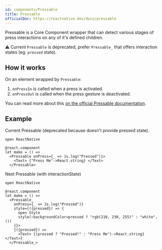 ```yaml
---
id: components/Pressable
title: Pressable
officialDoc: https://reactnative.dev/docs/pressable
---
```


Pressable is a Core Component wrapper that can detect various stages of press interactions on any of it's defined children.

⚠️ Current `Pressable` is deprecated, prefer `Pressable_` that offers interaction states (eg: `pressed` state).

## How it works

On an element wrapped by `Pressable`:

1. `onPressIn` is called when a press is activated.
2. `onPressOut` is called when the press gesture is deactivated.

You can read more about this [on the official Pressable documentation](https://reactnative.dev/docs/pressable).

## Example

Current Pressable (deprecated because doesn't provide pressed state).

```rescript
open ReactNative

@react.component
let make = () =>
  <Pressable onPress={_ => Js.log("Pressed")}>
    <Text> {"Press Me"->React.string} </Text>
  </Pressable>
```

Next Pressable (with interactionState)

```rescript
open ReactNative

@react.component
let make = () =>
  <Pressable_
    onPress={_ => Js.log("Pressed")}
    style={({pressed}) => {
      open Style
      style(~backgroundColor=pressed ? "rgb(210, 230, 255)" : "white", ())
    }}>
    {({pressed}) =>
      <Text> {(pressed ? "Pressed!" : "Press Me")->React.string} </Text>}
  </Pressable_>
```
